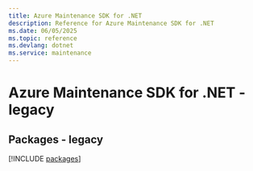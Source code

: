 ```yaml
---
title: Azure Maintenance SDK for .NET
description: Reference for Azure Maintenance SDK for .NET
ms.date: 06/05/2025
ms.topic: reference
ms.devlang: dotnet
ms.service: maintenance
---
```

# Azure Maintenance SDK for .NET - legacy
## Packages - legacy
[!INCLUDE [packages](maintenance-index.md)]